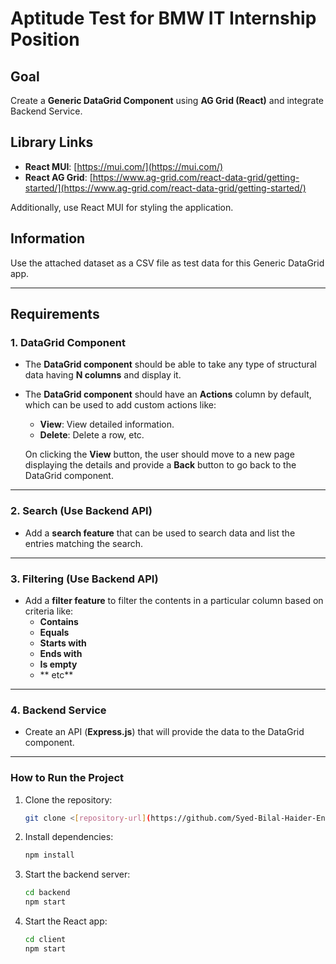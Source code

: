 # Aptitude Test for BMW IT Internship Position

## Goal
Create a **Generic DataGrid Component** using **AG Grid (React)** and integrate Backend Service.

## Library Links
- **React MUI**: [https://mui.com/](https://mui.com/)
- **React AG Grid**: [https://www.ag-grid.com/react-data-grid/getting-started/](https://www.ag-grid.com/react-data-grid/getting-started/)

Additionally, use React MUI for styling the application.

## Information
Use the attached dataset as a CSV file as test data for this Generic DataGrid app.

---

## Requirements

### 1. DataGrid Component
- The **DataGrid component** should be able to take any type of structural data having **N columns** and display it.
- The **DataGrid component** should have an **Actions** column by default, which can be used to add custom actions like:
  - **View**: View detailed information.
  - **Delete**: Delete a row, etc.

  On clicking the **View** button, the user should move to a new page displaying the details and provide a **Back** button to go back to the DataGrid component.

---

### 2. Search (Use Backend API)
- Add a **search feature** that can be used to search data and list the entries matching the search.

---

### 3. Filtering (Use Backend API)
- Add a **filter feature** to filter the contents in a particular column based on criteria like:
  - **Contains**
  - **Equals**
  - **Starts with**
  - **Ends with**
  - **Is empty**
  - ** etc**

---

### 4. Backend Service
- Create an API (**Express.js**) that will provide the data to the DataGrid component.

---

### How to Run the Project
1. Clone the repository:
   ```bash
   git clone <[repository-url](https://github.com/Syed-Bilal-Haider-Engineer/BWM_IT_Internship.git)
   ```

2. Install dependencies:
   ```bash
   npm install
   ```

3. Start the backend server:
   ```bash
   cd backend
   npm start
   ```

4. Start the React app:
   ```bash
   cd client
   npm start
   ```
